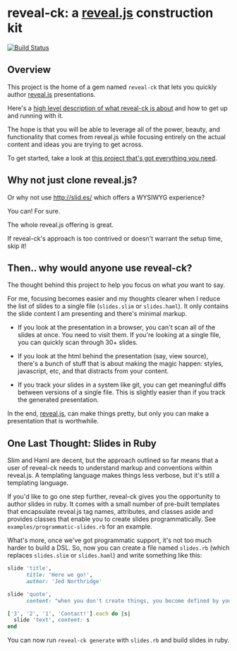 # reveal-ck: a [reveal.js][reveal-js] construction kit

[![Build Status][travis-reveal-ck-badge]](https://travis-ci.org/jedcn/reveal-ck)

## Overview

This project is the home of a gem named `reveal-ck` that lets you
quickly author [reveal.js](http://lab.hakim.se/reveal-js/)
presentations.

Here's a
[high level description of what reveal-ck is about][jedcn-reveal-ck]
and how to get up and running with it.

The hope is that you will be able to leverage all of the power,
beauty, and functionality that comes from reveal.js while focusing
entirely on the actual content and ideas you are trying to get across.

To get started, take a look at
[this project that's got everything you need][github-jedcn-reveal-ck-template].

## Why not just clone reveal.js?

Or why not use http://slid.es/ which offers a WYSIWYG experience?

You can! For sure.

The whole reveal.js offering is great.

If reveal-ck's approach is too contrived or doesn't warrant the setup
time, skip it!

## Then.. why would anyone use reveal-ck?

The thought behind this project to help you focus on what *you* want
to say.

For me, focusing becomes easier and my thoughts clearer when I reduce
the list of slides to a single file (`slides.slim` or
`slides.haml`). It only contains the slide content I am presenting and
there's minimal markup.

* If you look at the presentation in a browser, you can't scan all of
  the slides at once. You need to visit them. If you're looking at a
  single file, you can quickly scan through 30+ slides.

* If you look at the html behind the presentation (say, view source),
  there's a bunch of stuff that is about making the magic happen:
  styles, javascript, etc, and that distracts from your content.

* If you track your slides in a system like git, you can get
  meaningful diffs between versions of a single file. This is slightly
  easier than if you track the generated presentation.

In the end, [reveal.js][reveal-js], can make things pretty, but only
you can make a presentation that is worthwhile.

## One Last Thought: Slides in Ruby

Slim and Haml are decent, but the approach outlined so far means that
a user of reveal-ck needs to understand markup and conventions within
reveal.js. A templating language makes things less verbose, but it's
still a templating language.

If you'd like to go one step further, reveal-ck gives you the
opportunity to author slides in ruby. It comes with a small number of
pre-built templates that encapsulate reveal.js tag names, attributes,
and classes aside and provides classes that enable you to create
slides programmatically. See `examples/programmatic-slides.rb` for an
example.

What's more, once we've got programmatic support, it's not too much
harder to build a DSL. So, now you can create a file named `slides.rb`
(which replaces `slides.slim` or `slides.haml`) and write something
like this:

```ruby
slide 'title',
      title: 'Here we go!',
      author: 'Jed Northridge'

slide 'quote',
      content: "when you don't create things, you become defined by your tastes rather than ability. your tastes only narrow & exclude people. so create."

['3', '2', '1', 'Contact!'].each do |s|
  slide 'text', content: s
end
```

You can now run `reveal-ck generate` with `slides.rb` and build slides
in ruby.

[jedcn-reveal-ck]: http://jedcn.com/posts/reveal-ck
[github-jedcn-reveal-ck-template]: http://github.com/jedcn/reveal-ck-template
[reveal-js]: http://lab.hakim.se/reveal-js
[travis-reveal-ck-badge]: https://travis-ci.org/jedcn/reveal-ck.png
